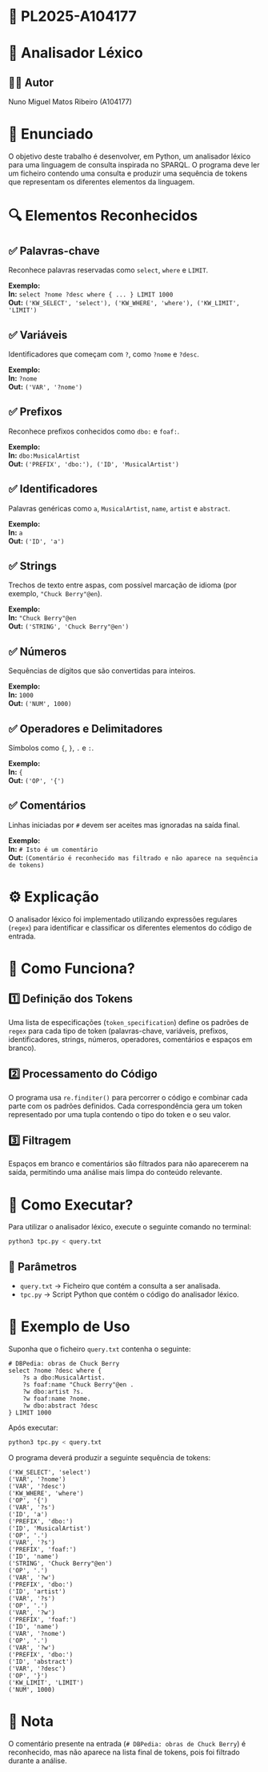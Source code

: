 # 📌 PL2025-A104177  

# 📝 Analisador Léxico 

## 👨‍💻 Autor  

Nuno Miguel Matos Ribeiro (A104177)  

# 📌 Enunciado  

O objetivo deste trabalho é desenvolver, em Python, um analisador léxico para uma linguagem de consulta inspirada no SPARQL. O programa deve ler um ficheiro contendo uma consulta e produzir uma sequência de tokens que representam os diferentes elementos da linguagem.  

# 🔍 Elementos Reconhecidos  

## ✅ Palavras-chave  

Reconhece palavras reservadas como `select`, `where` e `LIMIT`.  

**Exemplo:**  
**In:** `select ?nome ?desc where { ... } LIMIT 1000`  
**Out:** `('KW_SELECT', 'select'), ('KW_WHERE', 'where'), ('KW_LIMIT', 'LIMIT')`  

## ✅ Variáveis  

Identificadores que começam com `?`, como `?nome` e `?desc`.  

**Exemplo:**  
**In:** `?nome`  
**Out:** `('VAR', '?nome')`  

## ✅ Prefixos  

Reconhece prefixos conhecidos como `dbo:` e `foaf:`.  

**Exemplo:**  
**In:** `dbo:MusicalArtist`  
**Out:** `('PREFIX', 'dbo:'), ('ID', 'MusicalArtist')`  

## ✅ Identificadores  

Palavras genéricas como `a`, `MusicalArtist`, `name`, `artist` e `abstract`.  

**Exemplo:**  
**In:** `a`  
**Out:** `('ID', 'a')`  

## ✅ Strings  

Trechos de texto entre aspas, com possível marcação de idioma (por exemplo, `"Chuck Berry"@en`).  

**Exemplo:**  
**In:** `"Chuck Berry"@en`  
**Out:** `('STRING', 'Chuck Berry"@en')`  

## ✅ Números  

Sequências de dígitos que são convertidas para inteiros.  

**Exemplo:**  
**In:** `1000`  
**Out:** `('NUM', 1000)`  

## ✅ Operadores e Delimitadores  

Símbolos como `{`, `}`, `.` e `:`.  

**Exemplo:**  
**In:** `{`  
**Out:** `('OP', '{')`  

## ✅ Comentários  

Linhas iniciadas por `#` devem ser aceites mas ignoradas na saída final.  

**Exemplo:**  
**In:** `# Isto é um comentário`  
**Out:** `(Comentário é reconhecido mas filtrado e não aparece na sequência de tokens)`  

# ⚙️ Explicação  

O analisador léxico foi implementado utilizando expressões regulares (`regex`) para identificar e classificar os diferentes elementos do código de entrada.  

# 🔧 Como Funciona?  

## 1️⃣ Definição dos Tokens  

Uma lista de especificações (`token_specification`) define os padrões de `regex` para cada tipo de token (palavras-chave, variáveis, prefixos, identificadores, strings, números, operadores, comentários e espaços em branco).  

## 2️⃣ Processamento do Código  

O programa usa `re.finditer()` para percorrer o código e combinar cada parte com os padrões definidos. Cada correspondência gera um token representado por uma tupla contendo o tipo do token e o seu valor.  

## 3️⃣ Filtragem  

Espaços em branco e comentários são filtrados para não aparecerem na saída, permitindo uma análise mais limpa do conteúdo relevante.  

# 🚀 Como Executar?  

Para utilizar o analisador léxico, execute o seguinte comando no terminal:  

```sh
python3 tpc.py < query.txt
```

## 📂 Parâmetros  

- `query.txt` → Ficheiro que contém a consulta a ser analisada.  
- `tpc.py` → Script Python que contém o código do analisador léxico.  

# 🎯 Exemplo de Uso  

Suponha que o ficheiro `query.txt` contenha o seguinte:  

```sparql
# DBPedia: obras de Chuck Berry
select ?nome ?desc where {
    ?s a dbo:MusicalArtist.
    ?s foaf:name "Chuck Berry"@en .
    ?w dbo:artist ?s.
    ?w foaf:name ?nome.
    ?w dbo:abstract ?desc
} LIMIT 1000
```

Após executar:  

```sh
python3 tpc.py < query.txt
```

O programa deverá produzir a seguinte sequência de tokens:  

```plaintext
('KW_SELECT', 'select')
('VAR', '?nome')
('VAR', '?desc')
('KW_WHERE', 'where')
('OP', '{')
('VAR', '?s')
('ID', 'a')
('PREFIX', 'dbo:')
('ID', 'MusicalArtist')
('OP', '.')
('VAR', '?s')
('PREFIX', 'foaf:')
('ID', 'name')
('STRING', 'Chuck Berry"@en')
('OP', '.')
('VAR', '?w')
('PREFIX', 'dbo:')
('ID', 'artist')
('VAR', '?s')
('OP', '.')
('VAR', '?w')
('PREFIX', 'foaf:')
('ID', 'name')
('VAR', '?nome')
('OP', '.')
('VAR', '?w')
('PREFIX', 'dbo:')
('ID', 'abstract')
('VAR', '?desc')
('OP', '}')
('KW_LIMIT', 'LIMIT')
('NUM', 1000)
```

# 📌 Nota  

O comentário presente na entrada (`# DBPedia: obras de Chuck Berry`) é reconhecido, mas não aparece na lista final de tokens, pois foi filtrado durante a análise.  